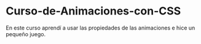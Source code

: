 # Curso-de-Animaciones-con-CSS
En este curso aprendí a usar las propiedades de las animaciones e hice un pequeño juego.
